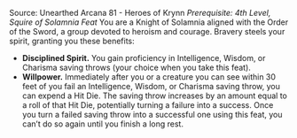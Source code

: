 Source: Unearthed Arcana 81 - Heroes of Krynn
*Prerequisite: 4th Level, Squire of Solamnia Feat*
You are a Knight of Solamnia aligned with the Order of the Sword, a group devoted to heroism and courage. Bravery steels your spirit, granting you these benefits:
* **Disciplined Spirit.** You gain proficiency in Intelligence, Wisdom, or Charisma saving throws (your choice when you take this feat).
* **Willpower.** Immediately after you or a creature you can see within 30 feet of you fail an Intelligence, Wisdom, or Charisma saving throw, you can expend a Hit Die. The saving throw increases by an amount equal to a roll of that Hit Die, potentially turning a failure into a success. Once you turn a failed saving throw into a successful one using this feat, you can’t do so again until you finish a long rest.